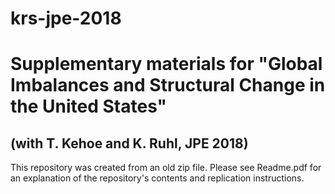 # krs-jpe-2018
<h1>Supplementary materials for "Global Imbalances and Structural Change in the United States"</h1>
<h2>(with T. Kehoe and K. Ruhl, JPE 2018)</h2>

This repository was created from an old zip file. Please see Readme.pdf for an explanation of the repository's contents and replication instructions.
